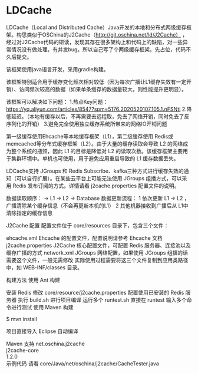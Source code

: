 # LDCache
LDCache（Local and Distributed Cache）Java开发的本地和分布式两级缓存框架。构思类似于OSChina的J2Cache（http://git.oschina.net/ld/J2Cache）
，经过对J2Cache代码的研读，发现其存在很多架构上和代码上的缺陷，对一些异常情况没有做处理，有并发bug。所以自己写了个两级缓存框架。先占位，代码不久后提交。

该框架使用java语言开发，采用gradle构建。

该框架特别适合用于缓存变化频次相对较低（因为每次广播让L1缓存失效有一定开销）、访问频次较高的数据（如果单条缓存的数据量较大，则性能提升更明显）。

该框架可以解决如下问题：
1.热点Key问题：https://yq.aliyun.com/articles/8547?spm=5176.2020520107.105.1.nFSNti
2.降低延迟。（本地有缓存以后，不再需要去远程取，免去了网络开销，同时免去了反序列化的开销）
3.避免完全使用独立缓存系统所带来的网络IO开销问题



第一级缓存使用Ehcache等本地缓存框架（L1），第二级缓存使用 Redis或memcached等分布式缓存框架（L2）。由于大量的缓存读取会导致 L2 的网络成为整个系统的瓶颈，因此 L1 的目标是降低对 L2 的读取次数。该缓存框架主要用于集群环境中。单机也可使用，用于避免应用重启导致的 L1 缓存数据丢失。

LDCache支持 JGroups 和 Redis Subscribe、kafka三种方式进行缓存失效的通知（可以自行扩展）。在某些云平台上可能无法使用 JGroups 组播方式，可以采用 Redis 发布订阅的方式。详情请看 j2cache.properties 配置文件的说明。

数据读取顺序： -> L1 -> L2 -> Database
数据更新流程：
1 依次更新 L1 -> L2 ，广播清除某个缓存信息（不会再更新本机的L1）
2 其他机器接收到广播后从 L1中清除指定的缓存信息

J2Cache 配置
配置文件位于 core/resources 目录下，包含三个文件：

ehcache.xml Ehcache 的配置文件，配置说明请参考 Ehcache 文档
j2cache.properties J2Cache 核心配置文件，可配置 Redis 服务器、连接池以及缓存广播的方式
network.xml JGroups 网络配置，如果使用 JGroups 组播的话需要这个文件，一般无需修改
实际使用过程需要将这三个文件复制到应用类路径中，如 WEB-INF/classes 目录。

构建方法
使用 Ant 构建

安装 Redis
修改 core/resource/j2cache.properties 配置使用已安装的 Redis 服务器
执行 build.sh 进行项目编译
运行多个 runtest.sh
直接在 runtest 输入多个命令进行测试
使用 Maven 构建

$ mvn install

项目直接导入 Eclipse 自动编译

Maven 支持
<dependency>
  <groupId>net.oschina.j2cache</groupId>  
  <artifactId>j2cache-core</artifactId>  
  <version>1.2.0</version>  
</dependency>
示例代码
请看 core/Java/net/oschina/j2cache/CacheTester.java
